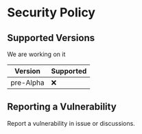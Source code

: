# Security Policy

## Supported Versions
We are working on it

| Version | Supported          |
| ------- | ------------------ |
| pre-Alpha   | :x: |

## Reporting a Vulnerability

Report a vulnerability in issue or discussions.
